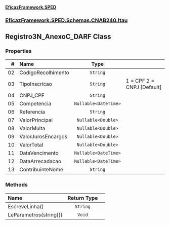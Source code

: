 #### [EficazFramework.SPED](EficazFrameworkSPED.md 'EficazFramework SPED')
### [EficazFramework.SPED.Schemas.CNAB240.Itau](EficazFramework.SPED.Schemas.CNAB240.Itau.md 'EficazFramework.SPED.Schemas.CNAB240.Itau')

## Registro3N_AnexoC_DARF Class
### Properties

| # | Name | Type | |
| ---: | :--- | :---: | :--- |
| 02 | CodigoRecolhimento | `String` |  |
| 03 | TipoInscricao | `String` | 1 = CPF            2 = CNPJ [Default] |
| 04 | CNPJ_CPF | `String` |  |
| 05 | Competencia | `Nullable<DateTime>` |  |
| 06 | Referencia | `String` |  |
| 07 | ValorPrincipal | `Nullable<Double>` |  |
| 08 | ValorMulta | `Nullable<Double>` |  |
| 09 | ValorJurosEncargos | `Nullable<Double>` |  |
| 10 | ValorTotal | `Nullable<Double>` |  |
| 11 | DataVencimento | `Nullable<DateTime>` |  |
| 12 | DataArrecadacao | `Nullable<DateTime>` |  |
| 13 | ContribuinteNome | `String` |  |
### Methods

| Name | Return Type | |
| :--- | :---: | :--- |
| EscreveLinha() | `String` |  |
| LeParametros(string[]) | `Void` |  |

